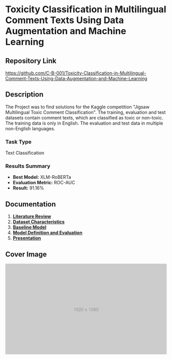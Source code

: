 # Toxicity Classification in Multilingual Comment Texts Using Data Augmentation and Machine Learning

## Repository Link

https://github.com/C-B-001/Toxicity-Classification-in-Multilingual-Comment-Texts-Using-Data-Augmentation-and-Machine-Learning

## Description

The Project was to find solutions for the Kaggle competition "Jigsaw Multilingual Toxic Comment Classification". 
The training, evaluation and test datasets contain comment texts, which are classified as toxic or non-toxic. The training data is only in English. The evaluation and test data in multiple non-English languages. 

### Task Type

Text Classification

### Results Summary

- **Best Model:** XLM-RoBERTa
- **Evaluation Metric:** ROC-AUC
- **Result:** 91.16%

## Documentation

1. **[Literature Review](0_LiteratureReview/README.md)**
2. **[Dataset Characteristics](1_DatasetCharacteristics/exploratory_data_analysis.ipynb)**
3. **[Baseline Model](2_BaselineModel/baseline_model.ipynb)**
4. **[Model Definition and Evaluation](3_Model/model_definition_evaluation)**
5. **[Presentation](4_Presentation/README.md)**

## Cover Image

![Project Cover Image](CoverImage/cover_image.png)
